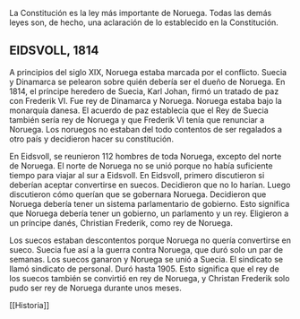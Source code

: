 La Constitución es la ley más importante de Noruega. Todas las demás leyes son, de hecho, una aclaración de lo establecido en la Constitución.


## EIDSVOLL, 1814

A principios del siglo XIX, Noruega estaba marcada por el conflicto. Suecia y Dinamarca se pelearon sobre quién debería ser el dueño de Noruega. En 1814, el príncipe heredero de Suecia, Karl Johan, firmó un tratado de paz con Frederik VI. Fue rey de Dinamarca y Noruega. Noruega estaba bajo la monarquía danesa. El acuerdo de paz establecía que el Rey de Suecia también sería rey de Noruega y que Frederik VI tenía que renunciar a Noruega. Los noruegos no estaban del todo contentos de ser regalados a otro país y decidieron hacer su constitución.

En Eidsvoll, se reunieron 112 hombres de toda Noruega, excepto del norte de Noruega. El norte de Noruega no se unió porque no había suficiente tiempo para viajar al sur a Eidsvoll. En Eidsvoll, primero discutieron si deberían aceptar convertirse en suecos. Decidieron que no lo harían. Luego discutieron cómo querían que se gobernara Noruega. Decidieron que Noruega debería tener un sistema parlamentario de gobierno. Esto significa que Noruega debería tener un gobierno, un parlamento y un rey. Eligieron a un príncipe danés, Christian Frederik, como rey de Noruega.

Los suecos estaban descontentos porque Noruega no quería convertirse en sueco. Suecia fue así a la guerra contra Noruega, que duró solo un par de semanas. Los suecos ganaron y Noruega se unió a Suecia. El sindicato se llamó sindicato de personal. Duró hasta 1905. Esto significa que el rey de los suecos también se convirtió en rey de Noruega, y Christan Frederik solo pudo ser rey de Noruega durante unos meses.

[[Historia]]